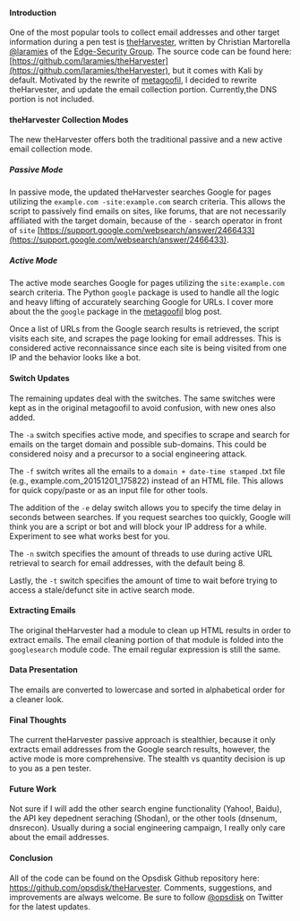 #### Introduction

One of the most popular tools to collect email addresses and other target information during a pen test is [theHarvester](http://www.edge-security.com/theharvester.php), written by Christian Martorella [@laramies](http://twitter.com/laramies) of the [Edge-Security Group](http://www.edge-security.com/).  The source code can be found here: [https://github.com/laramies/theHarvester](https://github.com/laramies/theHarvester), but it comes with Kali by default.  Motivated by the rewrite of [metagoofil](https://github.com/opsdisk/metagoofil), I decided to rewrite theHarvester, and update the email collection portion. Currently,the DNS portion is not included.


#### theHarvester Collection Modes

The new theHarvester offers both the traditional passive and a new active email collection mode.


##### Passive Mode

In passive mode, the updated theHarvester searches Google for pages utilizing the `example.com -site:example.com` search criteria.  This allows the script to passively find emails on sites, like forums, that are not necessarily affiliated with the target domain, because of the `-` search operator in front of `site` [https://support.google.com/websearch/answer/2466433](https://support.google.com/websearch/answer/2466433).


##### Active Mode

The active mode searches Google for pages utilizing the `site:example.com` search criteria.  The Python `google` package is used to handle all the logic and heavy lifting of accurately searching Google for URLs.  I cover more about the the `google` package in the [metagoofil](http://blog.opsdisk.com/metagoofil/) blog post.

Once a list of URLs from the Google search results is retrieved, the script visits each site, and scrapes the page looking for email addresses.  This is considered active reconnaissance since each site is being visited from one IP and the behavior looks like a bot.


#### Switch Updates

The remaining updates deal with the switches.  The same switches were kept as in the original metagoofil to avoid confusion, with new ones also added.

The `-a` switch specifies active mode, and specifies to scrape and search for emails on the target domain and possible sub-domains.  This could be considered noisy and a precursor to a social engineering attack.

The `-f` switch writes all the emails to a `domain + date-time stamped` .txt file (e.g., example.com\_20151201_175822) instead of an HTML file.  This allows for quick copy/paste or as an input file for other tools.

The addition of the `-e` delay switch allows you to specify the time delay in seconds between searches.  If you request searches too quickly, Google will think you are a script or bot and will block your IP address for a while.  Experiment to see what works best for you.

The `-n` switch specifies the amount of threads to use during active URL retrieval to search for email addresses, with the default being 8.

Lastly, the `-t` switch specifies the amount of time to wait before trying to access a stale/defunct site in active search mode.


#### Extracting Emails

The original theHarvester had a module to clean up HTML results in order to extract emails.  The email cleaning portion of that module is folded into the `googlesearch` module code.  The email regular expression is still the same.


#### Data Presentation

The emails are converted to lowercase and sorted in alphabetical order for a cleaner look.


#### Final Thoughts

The current theHarvester passive approach is stealthier, because it only extracts email addresses from the Google search results, however, the active mode is more comprehensive.  The stealth vs quantity decision is up to you as a pen tester.


#### Future Work

Not sure if I will add the other search engine functionality (Yahoo!, Baidu), the API key depednent seraching (Shodan), or the other tools (dnsenum, dnsrecon).  Usually during a social engineering campaign, I really only care about the email addresses.


#### Conclusion

All of the code can be found on the Opsdisk Github repository here: https://github.com/opsdisk/theHarvester.  Comments, suggestions, and improvements are always welcome.  Be sure to follow [@opsdisk](https://twitter.com/opsdisk) on Twitter for the latest updates.
 
